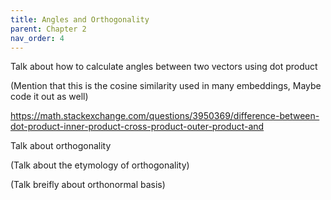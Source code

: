 ```yaml
---
title: Angles and Orthogonality
parent: Chapter 2
nav_order: 4
---
```


Talk about how to calculate angles between two vectors using dot product 

(Mention that this is the cosine similarity used in many embeddings, Maybe code it out as well)

https://math.stackexchange.com/questions/3950369/difference-between-dot-product-inner-product-cross-product-outer-product-and

Talk about orthogonality

(Talk about the etymology of orthogonality)

(Talk breifly about orthonormal basis)
